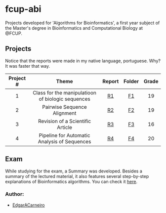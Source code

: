 # fcup-abi
Projects developed for 'Algorithms for Bioinformatics', a first year subject of the Master's degree in Bioinformatics and Computational Biology at @FCUP.

## Projects

Notice that the reports were made in my native language, portuguese. Why? It was faster that way.

| Project # | Theme | Report | Folder | Grade |
|:-:|:-:|:-:|:-:|:-:|
| 1 | Class for the manipulatioon of biologic sequences | [R1](https://github.com/EdgarACarneiro/fcup-abi/blob/master/Projects/P1/docs/Report.pdf) | [F1](https://github.com/EdgarACarneiro/fcup-abi/tree/master/Projects/P1) | 19 |
| 2 | Pairwise Sequence Alignment | [R2](https://github.com/EdgarACarneiro/fcup-abi/blob/master/Projects/P2/docs/Report.pdf) | [F2](https://github.com/EdgarACarneiro/fcup-abi/tree/master/Projects/P2) | 19 |
| 3 | Revision of a Scientific Article | [R3](https://github.com/EdgarACarneiro/fcup-abi/blob/master/Projects/P3/BioInf_Article_Revision.pdf) | [F3](https://github.com/EdgarACarneiro/fcup-abi/tree/master/Projects/P3) | 16 |
| 4 | Pipeline for Automatic Analysis of Sequences | [R4](https://github.com/EdgarACarneiro/fcup-abi/blob/master/Projects/P4/docs/Report_T4.pdf) | [F4](https://github.com/EdgarACarneiro/fcup-abi/tree/master/Projects/P4) | 20 |

## Exam

While studying for the exam, a Summary was developed. Besides a summary of the lectured material, it also features several step-by-step explanations of Bioinformatics algorithms. You can check it [here](https://github.com/EdgarACarneiro/fcup-abi/blob/master/Summary.md).

### Author: 
 * [EdgarACarneiro](https://github.com/EdgarACarneiro)
